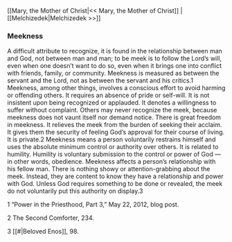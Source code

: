 [[Mary, the Mother of Christ|<< Mary, the Mother of Christ]]  |  [[Melchizedek|Melchizedek >>]]

### Meekness
A difficult attribute to recognize, it is found in the relationship between man and God, not between man and man; to be meek is to follow the Lord’s will, even when one doesn’t want to do so, even when it brings one into conflict with friends, family, or community. Meekness is measured as between the servant and the Lord, not as between the servant and his critics.1 Meekness, among other things, involves a conscious effort to avoid harming or offending others. It requires an absence of pride or self-will. It is not insistent upon being recognized or applauded. It denotes a willingness to suffer without complaint. Others may never recognize the meek, because meekness does not vaunt itself nor demand notice. There is great freedom in meekness. It relieves the meek from the burden of seeking their acclaim. It gives them the security of feeling God’s approval for their course of living. It is private.2 Meekness means a person voluntarily restrains himself and uses the absolute minimum control or authority over others. It is related to humility. Humility is voluntary submission to the control or power of God — in other words, obedience. Meekness affects a person’s relationship with his fellow man. There is nothing showy or attention-grabbing about the meek. Instead, they are content to know they have a relationship and power with God. Unless God requires something to be done or revealed, the meek do not voluntarily put this authority on display.3



1 “Power in the Priesthood, Part 3,” May 22, 2012, blog post.


2 The Second Comforter, 234.


3
[[#|Beloved Enos]], 98.